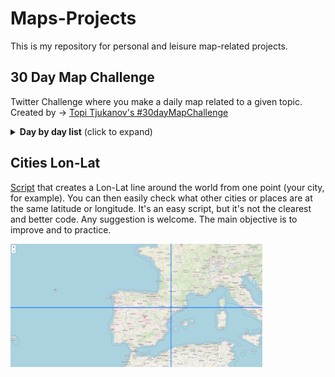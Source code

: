 # Maps-Projects
This is my repository for personal and leisure map-related projects.

## 30 Day Map Challenge
Twitter Challenge where you make a daily map related to a given topic.
Created by -> [Topi Tjukanov's #30dayMapChallenge](https://twitter.com/tjukanov/status/1187713840550744066)
<details>
  <summary><b>Day by day list</b> (click to expand)</summary>

<!-- toc -->
| Day | Theme                    |Title                                    |Study Area| Map                                            |
| --: | :----------------------- |:----------------------------------------|:---------| :----------------------------------------------------------------- |
|   1 | [Points](https://github.com/gerardathletics/Maps-Projects/blob/master/30DMC/1-Points.md)                      |Athletics Tracks and Approval Status|Catalunya| [<img src="Images_30DMC/01_Points_TracksCat.png" width=30% />](Images_30DMC/01_Points_TracksCat.png)[<img src="Images_30DMC/01_Points_TracksCatDark.png" width=30% />](Images/01_Points_TracksCatDark.png)                  |
|   2 | [Lines ](d02Lines.md)                       |Bus Lines: Where do they meet more|Lleida| [<img src="Images_30DMC/02_Lines_BusLleida.png" width=30% />](Images_30DMC/02_Lines_BusLleida.png)            |
|   3 | [Polygons](d03Polygons.md)                  |Voronoi Regions based on Athletics Tracks|Catalunya| [<img src="Images_30DMC/03_Polygons_TracksVoronoiCat.png" width=30% />](Images_30DMC/03_Polygons_TracksVoronoiCat.png)         |
|   4 | [Hexagons](d04Hexagons.md)                  |Swimming Pools / Athletes / Tracks|Alpicat / Catalunya| [<img src="Images_30DMC/04_Hexa_SwimAlpicat.png" width=30% />](Images_30DMC/04_Hexa_SwimAlpicat.png)[<img src="Images_30DMC/04_Hexa_AthletesCat.png" width=30% />](Images_30DMC/04_Hexa_AthletesCat.png)[<img src="Images_30DMC/04_Hexa_TracksCat.png" width=30% />](Images_30DMC/04_Hexa_TracksCat.png)         |
|   5 | [Raster](d05Raster.md)                      |Relieve|Camarasa| [<img src="Images_30DMC/05_Raster_Camarasa.png" width=30% />](Images_30DMC/05_Raster_Camarasa.png)           |
|   6 | [Blue](d06Blue.md)                          |Main Rivers|Catalunya| [<img src="Images_30DMC/06_Blue_RiversCat.jpg" width=30% />](Images_30DMC/06_Blue_RiversCat.jpg)             |
|   7 | [Red](d07Red.md)                            |Urban Areas|Catalunya| [<img src="Images_30DMC/07_Red_UrbanCat.png" width=30% />](Images_30DMC/07_Red_UrbanCat.png)              |
|   8 | [Green](d08Green.md)                        |Forest Typologies|Catalunya| [<img src="Images_30DMC/08_Green_ForestCat.png" width=30% />](Images_30DMC/08_Green_ForestCat.png)            |
|   9 | [Yellow](d09Yellow.md)                      |Athletics Federation Licenses|Catalunya| [<img src="Images_30DMC/09_Yellow_LicensesAthletesCat.png" width=30% />](Images/09_Yellow_LicensesAthletesCat.png)           |
|  10 | [Black and white](d10BlackAndWhite.md)      |Buildings|Wageningen| [<img src="Images_30DMC/10_BlackWhite_Wageningen.png" width=30% />](Images_30DMC/10_BlackWhite_Wageningen.png)    |
|  11 | [Elevation](d11Elevation.md)                |Lego|Lleida Province| [<img src="Images_30DMC/11_Elevation_LegoLleida.png" width=30% />](Images_30DMC/11_Elevation_LegoLleida.png)        |
|  12 | [Movement](d12Movement.md)                  |2019 Movements|Catalunya/Brasil/Europe| [<img src="Images_30DMC/12_Movement_Europe.png" width=30% />](Images_30DMC/12_Movement_Europe.png)         |
|  13 | [Tracks](d13Tracks.md)                      |Rail tracks|Catalunya| [<img src="Images_30DMC/13_Tracks_RailCatDark.png" width=30% />](Images_30DMC/13_Tracks_RailCatDark.png)           |
|  14 | [Boundaries](d14Boundaries.md)              |Main Watersheds|Spain| [<img src="Images_30DMC/14_Boundaries_WatershedsSpain.png" width=30% />](Images_30DMC/14_Boundaries_WatershedsSpain.png)       |
|  15 | [Names](d15Names.md)                        |Autonomous Comunities Names|Spain| [<img src="Images_30DMC/15_NamesSpain.png" width=30% />](Images_30DMC/15_NamesSpain.png)            |
|  16 | [Places](d16Places.md)                      |Peaks over 2000m|Catalunya| [<img src="Images_30DMC/16_Places_PeaksCat.png" width=30% />](Images_30DMC/16_Places_PeaksCat.png)           |
|  17 | [Zones](d17Zones.md)                        |Censal Areas|Catalunya's Provinces Capitals| [<img src="Images_30DMC/17_Zones_CensalLleida.png" width=30% />](Images_30DMC/17_Zones_CensalLleida.png)            |
|  18 | [Globe](d18Globe.md)                        |Projections|World| [<img src="Images_30DMC/18_Globe_BonneProject.png" width=30% />](Images_30DMC/18_Globe_BonneProject.png)[<img src="Images_30DMC/18_Globe_LambertAzimutal.png" width=30% />](Images_30DMC/18_Globe_LambertAzimutal.png)[<img src="Images_30DMC/18_Globe_Vandergrinten.png" width=30% />](Images_30DMC/18_Globe_Vandergrinten.png)            |
|  19 | [Urban](d19Urban.md)                        |Parking Areas|Lleida| [<img src="Images_30DMC/19_Urban_ParkingLleida.png" width=30% />](Images_30DMC/19_Urban_ParkingLleida.png)            |
|  20 | [Rural](d20Rural.md)                        |Agricultural Areas|Spain| [<img src="Images_30DMC/20_Rural_AgroSpain.png" width=30% />](Images_30DMC/20_Rural_AgroSpain.png)            |
|  21 | [Environment](d21Environment.md)            |Biogeographical Regions|Spain| [<img src="Images_30DMC/21_Environment_BiogeoEsp.png" width=30% />](Images_30DMC/21_Environment_BiogeoEsp.png)      |
|  22 | [Built environment](d22BuiltEnvironment.md) ||| In process... |
|  23 | [Population](d23Population.md)              ||| In process...      |
|  24 | [Statistics](d24Statistics.md)              ||| In process...       |
|  25 | [Climate](d25Climate.md)                    ||| In process...         |
|  26 | [Hydrology](d26Hydrology.md)                ||| In process...        |
|  27 | [Resources](d27Resources.md)                ||| In process...        |
|  28 | [Funny](d28Funny.md)                        ||| In process...        |
|  29 | [Experimental](d29Experimental.md)          ||| In process...     |
|  30 | [Home](d30Home.md)                          ||| In process...            |
<!-- tocstop -->

</details>

## Cities Lon-Lat
[Script](https://github.com/gerardathletics/Maps-Projects/blob/master/CitiesLatLon/CitiesLatLonGerard.ipynb) that creates a Lon-Lat line around the world from one point (your city, for example). You can then easily check what other cities or places are at the same latitude or longitude.
It's an easy script, but it's not the clearest and better code. Any suggestion is welcome. The main objective is to improve and to practice.

[<img src="CitiesLatLon/HTMLScreenshot.png" width=80% />](CitiesLatLon/HTMLScreenshot.png)
